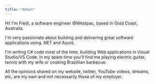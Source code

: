 ```yaml
---
title: "About"
---
```


Hi! I'm Fredi, a software engineer @Westpac, based in Gold Coast, Australia.

I'm very passionate about building and delivering great software applications using .NET and Azure.

I'm writing C# code most of the time, building Web applications in Visual Studio/VS Code.
In my spare time you'll find me playing electric guitar, tennis with my wife or cooking Brazillian barbecue.

All the opinions shared on my website, twitter, YouTube videos, streams, etc, are my own and not necessarily those of my employer.
